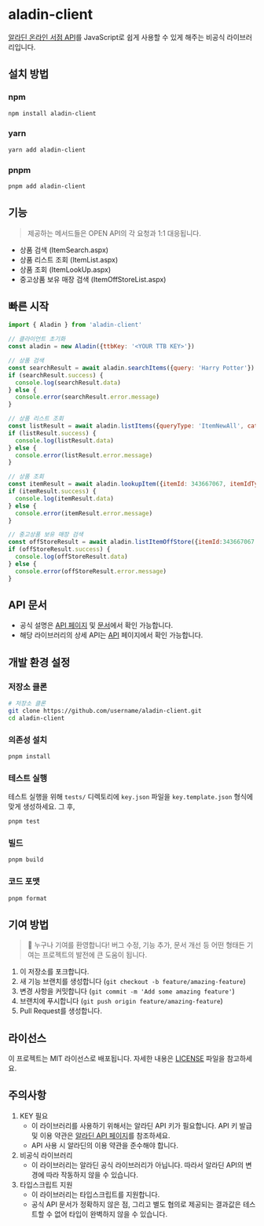 # aladin-client

[알라딘 온라인 서점 API](https://www.aladin.co.kr/ttb/apiguide.aspx)를 JavaScript로 쉽게 사용할 수 있게 해주는 비공식 라이브러리입니다.

## 설치 방법
### npm
```bash
npm install aladin-client
```
### yarn
```bash
yarn add aladin-client
```
### pnpm
```bash
pnpm add aladin-client
```

## 기능
> 제공하는 메서드들은 OPEN API의 각 요청과 1:1 대응됩니다.
- 상품 검색 (ItemSearch.aspx)
- 상품 리스트 조회 (ItemList.aspx)
- 상품 조회 (ItemLookUp.aspx)
- 중고상품 보유 매장 검색 (ItemOffStoreList.aspx)

## 빠른 시작

```javascript
import { Aladin } from 'aladin-client'

// 클라이언트 초기화
const aladin = new Aladin({ttbKey: '<YOUR TTB KEY>'})

// 상품 검색
const searchResult = await aladin.searchItems({query: 'Harry Potter'})
if (searchResult.success) {
  console.log(searchResult.data)
} else {
  console.error(searchResult.error.message)
}

// 상품 리스트 조회
const listResult = await aladin.listItems({queryType: 'ItemNewAll', categoryId: 57923 })
if (listResult.success) {
  console.log(listResult.data)
} else {
  console.error(listResult.error.message)
}

// 상품 조회
const itemResult = await aladin.lookupItem({itemId: 343667067, itemIdType: 'ItemId'})
if (itemResult.success) {
  console.log(itemResult.data)
} else {
  console.error(itemResult.error.message)
}

// 중고상품 보유 매장 검색
const offStoreResult = await aladin.listItemOffStore({itemId:343667067 , itemIdType: "ItemId"})
if (offStoreResult.success) {
  console.log(offStoreResult.data)
} else {
  console.error(offStoreResult.error.message)
}
```

## API 문서
- 공식 설명은 [API 페이지](https://www.aladin.co.kr/ttb/apiguide.aspx?Version=20131101) 및 [문서](https://docs.google.com/document/d/1mX-WxuoGs8Hy-QalhHcvuV17n50uGI2Sg_GHofgiePE)에서 확인 가능합니다.
- 해당 라이브러리의 상세 API는 [API](docs/API.md) 페이지에서 확인 가능합니다.

## 개발 환경 설정
### 저장소 클론
```bash
# 저장소 클론
git clone https://github.com/username/aladin-client.git
cd aladin-client
```

### 의존성 설치
```bash
pnpm install
```

### 테스트 실행
테스트 실행을 위해 `tests/` 디렉토리에 `key.json` 파일을 `key.template.json` 형식에 맞게 생성하세요.
그 후,
```bash
pnpm test
```

### 빌드
```bash
pnpm build
```

### 코드 포맷
```bash
pnpm format
```

## 기여 방법
> 🎉 누구나 기여를 환영합니다! 버그 수정, 기능 추가, 문서 개선 등 어떤 형태든 기여는 프로젝트의 발전에 큰 도움이 됩니다.
1. 이 저장소를 포크합니다.
2. 새 기능 브랜치를 생성합니다 (`git checkout -b feature/amazing-feature`)
3. 변경 사항을 커밋합니다 (`git commit -m 'Add some amazing feature'`)
4. 브랜치에 푸시합니다 (`git push origin feature/amazing-feature`)
5. Pull Request를 생성합니다.

## 라이선스

이 프로젝트는 MIT 라이선스로 배포됩니다. 자세한 내용은 [LICENSE](LICENSE) 파일을 참고하세요.

## 주의사항
1. KEY 필요 
    - 이 라이브러리를 사용하기 위해서는 알라딘 API 키가 필요합니다. API 키 발급 및 이용 약관은 [알라딘 API 페이지](https://www.aladin.co.kr/ttb/apiguide.aspx)를 참조하세요.
    - API 사용 시 알라딘의 이용 약관을 준수해야 합니다.
2. 비공식 라이브러리
    - 이 라이브러리는 알라딘 공식 라이브러리가 아닙니다. 따라서 알라딘 API의 변경에 따라 작동하지 않을 수 있습니다.
3. 타입스크립트 지원
    - 이 라이브러리는 타입스크립트를 지원합니다. 
    - 공식 API 문서가 정확하지 않은 점, 그리고 별도 협의로 제공되는 결과값은 테스트할 수 없어 타입이 완벽하지 않을 수 있습니다.
